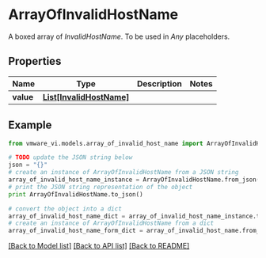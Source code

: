# ArrayOfInvalidHostName

A boxed array of *InvalidHostName*. To be used in *Any* placeholders. 

## Properties
Name | Type | Description | Notes
------------ | ------------- | ------------- | -------------
**value** | [**List[InvalidHostName]**](InvalidHostName.md) |  | 

## Example

```python
from vmware_vi.models.array_of_invalid_host_name import ArrayOfInvalidHostName

# TODO update the JSON string below
json = "{}"
# create an instance of ArrayOfInvalidHostName from a JSON string
array_of_invalid_host_name_instance = ArrayOfInvalidHostName.from_json(json)
# print the JSON string representation of the object
print ArrayOfInvalidHostName.to_json()

# convert the object into a dict
array_of_invalid_host_name_dict = array_of_invalid_host_name_instance.to_dict()
# create an instance of ArrayOfInvalidHostName from a dict
array_of_invalid_host_name_form_dict = array_of_invalid_host_name.from_dict(array_of_invalid_host_name_dict)
```
[[Back to Model list]](../README.md#documentation-for-models) [[Back to API list]](../README.md#documentation-for-api-endpoints) [[Back to README]](../README.md)


